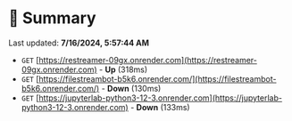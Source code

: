 # 📖 Summary
Last updated: **7/16/2024, 5:57:44 AM**

- `GET` [https://restreamer-09gx.onrender.com](https://restreamer-09gx.onrender.com) - **Up** (318ms)
- `GET` [https://filestreambot-b5k6.onrender.com/](https://filestreambot-b5k6.onrender.com/) - **Down** (130ms)
- `GET` [https://jupyterlab-python3-12-3.onrender.com](https://jupyterlab-python3-12-3.onrender.com) - **Down** (133ms)
